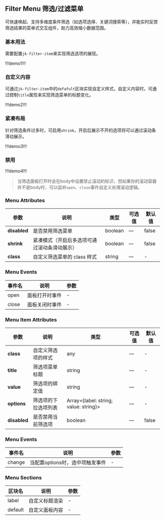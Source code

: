 ## Filter Menu 筛选/过滤菜单

可快速唤起、支持多维度条件筛选（如选项选择、关键词搜索等），并能实时反馈筛选结果的菜单式交互组件，助力高效缩小数据范围。

### 基本用法

需要配置`jk-filter-item`来实现筛选选项的展现。

!!!demo1!!!

### 自定义内容

可通过`jk-filter-item`中的`defafult`区块实现自定义样式，自定义内容时，可通过控制`title`属性来实现筛选菜单的标题变化。

!!!demo2!!!

### 紧凑布局

针对筛选条件过多时，可启用`shrink`，开启后展示不开的选项将可以通过滚动条滑动展示。

!!!demo3!!!

### 禁用

!!!demo4!!!

> 当筛选面板打开时会在body中设置禁止滚动的标识，但如果你的滚动容器并不是body时，可以监听`open`、`close`事件自定义处理滚动逻辑。

### Menu Attributes

| 参数         | 说明                                         | 类型    | 可选值 | 默认值 |
| ------------ | -------------------------------------------- | ------- | ------ | ------ |
| **disabled** | 是否禁用筛选菜单                             | boolean | —      | false  |
| **shrink**   | 紧凑模式（开启后多选项可通过滚动条滑动展示） | boolean | —      | false  |
| **class**    | 自定义筛选菜单的 class 样式                  | string  | —      | -      |

### Menu Events

| 事件名 | 说明           | 参数 |
| ------ | -------------- | ---- |
| open   | 面板打开时事件 | -    |
| close  | 面板关闭时事件 | -    |

### Menu Item Attributes

| 参数         | 说明                 | 类型                                  | 可选值 | 默认值 |
| ------------ | -------------------- | ------------------------------------- | ------ | ------ |
| **class**    | 自定义筛选项的样式   | any                                   | —      | -      |
| **title**    | 筛选项菜单标题       | string                                | —      | -      |
| **value**    | 筛选项的绑定值       | string                                | —      | -      |
| **options**  | 筛选项的下拉选项列表 | Array<{label: string; value: string}> | —      | -      |
| **disabled** | 是否禁用当前筛选项   | boolean                               | —      | false  |

### Menu Events

| 事件名 | 说明                            | 参数 |
| ------ | ------------------------------- | ---- |
| change | 当配置options时，选中项触发事件 | -    |

### Menu Sections

| 区块名  | 说明           | 参数 |
| ------- | -------------- | ---- |
| label   | 自定义标题渲染 | -    |
| default | 自定义面板内容 | -    |
